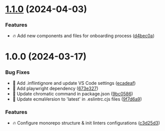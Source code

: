 # [1.1.0](https://github.com/kynesis-io/dashboard/compare/v1.0.0...v1.1.0) (2024-04-03)


### Features

* 🔥 Add new components and files for onboarding process ([d4bec0a](https://github.com/kynesis-io/dashboard/commit/d4bec0ab1128da8d8be235e1ef2e4dbf5fe37cf2))

# 1.0.0 (2024-03-17)


### Bug Fixes

* 🐞 Add .inflintignore and update VS Code settings ([ecadeaf](https://github.com/kynesis-io/dashboard/commit/ecadeaf76b2e89cc9ed77d32c9b3172359a74d0a))
* 🐞 Add playwright dependency ([673e327](https://github.com/kynesis-io/dashboard/commit/673e3278811120eebd28c4253983e0ae1f7d6249))
* 🐞 Update chromatic command in package.json ([9bc0586](https://github.com/kynesis-io/dashboard/commit/9bc058650eaf104cb44d696ced1c381d6fef4211))
* 🐞 Update ecmaVersion to 'latest' in .eslintrc.cjs files ([9f7d6a9](https://github.com/kynesis-io/dashboard/commit/9f7d6a917baad229f03957a21ef9d008e4800356))


### Features

* 🔥 Configure monorepo structure & init linters configurations ([c3d25d3](https://github.com/kynesis-io/dashboard/commit/c3d25d36e71c0e08d6d1ce507539de9dfba2074f))
